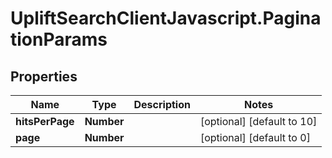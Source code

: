 # UpliftSearchClientJavascript.PaginationParams

## Properties
Name | Type | Description | Notes
------------ | ------------- | ------------- | -------------
**hitsPerPage** | **Number** |  | [optional] [default to 10]
**page** | **Number** |  | [optional] [default to 0]


